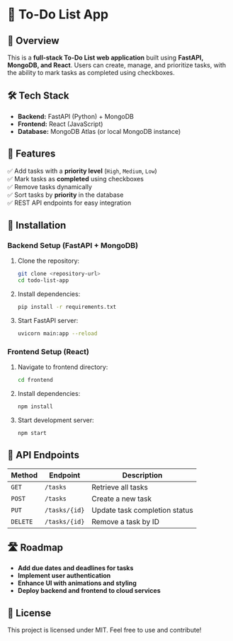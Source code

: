 # 📝 To-Do List App  

## 📌 Overview  
This is a **full-stack To-Do List web application** built using **FastAPI, MongoDB, and React**. Users can create, manage, and prioritize tasks, with the ability to mark tasks as completed using checkboxes.  

## 🛠 Tech Stack  
- **Backend:** FastAPI (Python) + MongoDB  
- **Frontend:** React (JavaScript)  
- **Database:** MongoDB Atlas (or local MongoDB instance)  

## 🚀 Features  
✅ Add tasks with a **priority level** (`High`, `Medium`, `Low`)  
✅ Mark tasks as **completed** using checkboxes  
✅ Remove tasks dynamically  
✅ Sort tasks by **priority** in the database  
✅ REST API endpoints for easy integration  

## 🔧 Installation  

### **Backend Setup** (FastAPI + MongoDB)  
1. Clone the repository:  
   ```bash
   git clone <repository-url>
   cd todo-list-app
   ```  
2. Install dependencies:  
   ```bash
   pip install -r requirements.txt
   ```  
3. Start FastAPI server:  
   ```bash
   uvicorn main:app --reload
   ```  

### **Frontend Setup** (React)  
1. Navigate to frontend directory:  
   ```bash
   cd frontend
   ```  
2. Install dependencies:  
   ```bash
   npm install
   ```  
3. Start development server:  
   ```bash
   npm start
   ```  

## 🔌 API Endpoints  

| Method | Endpoint        | Description                  |
|--------|---------------|------------------------------|
| `GET`  | `/tasks`      | Retrieve all tasks          |
| `POST` | `/tasks`      | Create a new task           |
| `PUT`  | `/tasks/{id}` | Update task completion status |
| `DELETE` | `/tasks/{id}` | Remove a task by ID        |

## 🛣 Roadmap  
- **Add due dates and deadlines for tasks**  
- **Implement user authentication**  
- **Enhance UI with animations and styling**  
- **Deploy backend and frontend to cloud services**  

## 📜 License  
This project is licensed under MIT. Feel free to use and contribute!  

